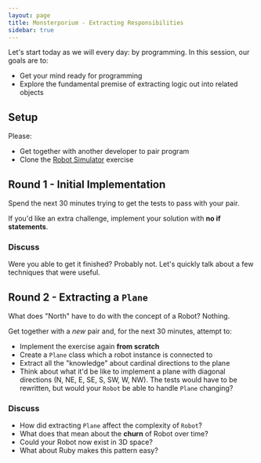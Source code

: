 ```yaml
---
layout: page
title: Monsterporium - Extracting Responsibilities
sidebar: true
---
```


Let's start today as we will every day: by programming. In this session, our goals are to:

* Get your mind ready for programming
* Explore the fundamental premise of extracting logic out into related objects

## Setup

Please:

* Get together with another developer to pair program
* Clone the [Robot Simulator](https://github.com/JumpstartLab/code_retreat) exercise

## Round 1 - Initial Implementation

Spend the next 30 minutes trying to get the tests to pass with your pair. 

If you'd like an extra challenge, implement your solution with **no if statements**.

### Discuss

Were you able to get it finished? Probably not. Let's quickly talk about a few techniques that were useful.

## Round 2 - Extracting a `Plane`

What does "North" have to do with the concept of a Robot? Nothing.

Get together with a *new* pair and, for the next 30 minutes, attempt to:

* Implement the exercise again **from scratch**
* Create a `Plane` class which a robot instance is connected to
* Extract all the "knowledge" about cardinal directions to the plane
* Think about what it'd be like to implement a plane with diagonal directions (N, NE, E, SE, S, SW, W, NW). The tests would have to be rewritten, but would your `Robot` be able to handle `Plane` changing?

### Discuss

* How did extracting `Plane` affect the complexity of `Robot`?
* What does that mean about the **churn** of Robot over time?
* Could your Robot now exist in 3D space?
* What about Ruby makes this pattern easy?
